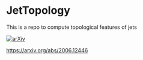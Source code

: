 # JetTopology
This is a repo to compute topological features of jets

[![arXiv](https://img.shields.io/badge/arXiv-2006.12446-b31b1b.svg)](https://arxiv.org/abs/2006.12446)

https://arxiv.org/abs/2006.12446
